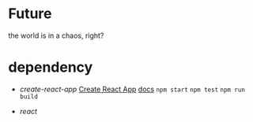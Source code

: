 # Future
the world is in a chaos, right?

# dependency
- *create-react-app*
[Create React App](https://github.com/facebook/create-react-app)
[docs](https://facebook.github.io/create-react-app/docs)
`npm start`
`npm test`
`npm run build`

- *react*
